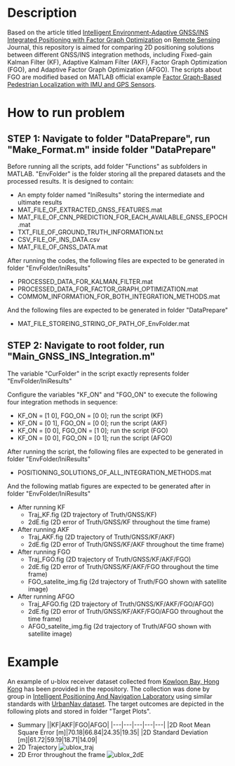 # Description
Based on the article titled [Intelligent Environment-Adaptive GNSS/INS Integrated Positioning with Factor Graph Optimization](https://www.mdpi.com/2072-4292/16/1/181) on [Remote Sensing](https://www.mdpi.com/journal/remotesensing) Journal, this repository is aimed for comparing 2D positioning solutions between different GNSS/INS integration methods, including Fixed-gain Kalman Filter (KF), Adaptive Kalmam Filter (AKF), Factor Graph Optimization (FGO), and Adaptive Factor Graph Optimization (AFGO). The scripts about FGO are modified based on MATLAB official example [Factor Graph-Based Pedestrian Localization with IMU and GPS Sensors](https://uk.mathworks.com/help/nav/ug/factor-graph-based-pedestrian-localization-imu-gps.html).

# How to run problem
## STEP 1: Navigate to folder "DataPrepare", run "Make_Format.m" inside folder "DataPrepare"
Before running all the scripts, add folder "Functions" as subfolders in MATLAB.
"EnvFolder" is the folder storing all the prepared datasets and the processed results. It is designed to contain:
- An empty folder named "IniResults" storing the intermediate and ultimate results
- MAT_FILE_OF_EXTRACTED_GNSS_FEATURES.mat
- MAT_FILE_OF_CNN_PREDICTION_FOR_EACH_AVAILABLE_GNSS_EPOCH.mat
- TXT_FILE_OF_GROUND_TRUTH_INFORMATION.txt
- CSV_FILE_OF_INS_DATA.csv
- MAT_FILE_OF_GNSS_DATA.mat

After running the codes, the following files are expected to be generated in folder "EnvFolder/IniResults" 
- PROCESSED_DATA_FOR_KALMAN_FILTER.mat
- PROCESSED_DATA_FOR_FACTOR_GRAPH_OPTIMIZATION.mat
- COMMOM_INFORMATION_FOR_BOTH_INTEGRATION_METHODS.mat

And the following files are expected to be generated in folder "DataPrepare" 
- MAT_FILE_STOREING_STRING_OF_PATH_OF_EnvFolder.mat

## STEP 2: Navigate to root folder, run "Main_GNSS_INS_Integration.m"
The variable "CurFolder" in the script exactly represents folder "EnvFolder/IniResults"

Configure the variables "KF_ON" and "FGO_ON" to execute the following four integration methods in sequence:
- KF_ON = [1 0], FGO_ON = [0 0]; run the script (KF)
- KF_ON = [0 1], FGO_ON = [0 0]; run the script (AKF)
- KF_ON = [0 0], FGO_ON = [1 0]; run the script (FGO)
- KF_ON = [0 0], FGO_ON = [0 1]; run the script (AFGO)

After running the script, the following files are expected to be generated in folder "EnvFolder/IniResults" 
- POSITIONING_SOLUTIONS_OF_ALL_INTEGRATION_METHODS.mat

And the following matlab figures are expected to be generated after in folder "EnvFolder/IniResults"
- After running KF
  - Traj_KF.fig (2D trajectory of Truth/GNSS/KF)
  - 2dE.fig (2D error of Truth/GNSS/KF throughout the time frame)
- After running AKF
  - Traj_AKF.fig (2D trajectory of Truth/GNSS/KF/AKF)
  - 2dE.fig (2D error of Truth/GNSS/KF/AKF throughout the time frame)
- After running FGO
  - Traj_FGO.fig (2D trajectory of Truth/GNSS/KF/AKF/FGO)
  - 2dE.fig (2D error of Truth/GNSS/KF/AKF/FGO throughout the time frame)
  - FGO_satelite_img.fig (2d trajectory of Truth/FGO shown with satellite image)
- After running AFGO
  - Traj_AFGO.fig (2D trajectory of Truth/GNSS/KF/AKF/FGO/AFGO)
  - 2dE.fig (2D error of Truth/GNSS/KF/AKF/FGO/AFGO throughout the time frame)
  - AFGO_satelite_img.fig (2d trajectory of Truth/AFGO shown with satellite image)

# Example
An example of u-blox receiver dataset collected from [Kowloon Bay, Hong Kong](https://www.google.com/maps/place/%E4%B9%9D%E9%BE%99%E6%B9%BE/@22.3207264,114.2052806,16z/data=!4m6!3m5!1s0x34040139ce5cb28d:0xebb076fb9d3032f4!8m2!3d22.3080749!4d114.2018982!16zL20vMDIyeng3?entry=ttu) has been provided in the repository. The collection was done by group in [Intelligent Positioning And Navigation Laboratory](https://github.com/IPNL-POLYU) using similar standards with [UrbanNav dataset](https://github.com/IPNL-POLYU/UrbanNavDataset). The target outcomes are depicted in the following plots and stored in folder "Target Plots".
- Summary
  ||KF|AKF|FGO|AFGO|
  |---|---|---|---|---|
  |2D Root Mean Square Error [m]|70.18|66.84|24.35|19.35|
  |2D Standard Deviation [m]|61.72|59.19|18.71|14.09|
- 2D Trajectory
  ![ublox_traj](https://github.com/ZhengdaoLI0602/GNSS_INS_Integrations_Comparisons/assets/80500317/ba8c2d80-bd2f-40f7-ac64-141f05f35818)
- 2D Error throughout the frame
  ![ublox_2dE](https://github.com/ZhengdaoLI0602/GNSS_INS_Integrations_Comparisons/assets/80500317/0daa70d9-9e24-4ee8-b670-b51fd9794b71)




